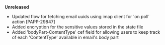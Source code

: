 **Unreleased**
* Updated flow for fetching email uuids using imap client for 'on poll' action [PAPP-29847]
* Added encryption for the sensitive values stored in the state file
* Added 'bodyPart-ContentType' cef field for allowing users to keep track of each 'ContentType' available in email's body part
